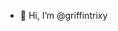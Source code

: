 - 👋 Hi, I’m @griffintrixy

<!---
griffintrixy/griffintrixy is a ✨ special ✨ repository because its `README.md` (this file) appears on your GitHub profile.
You can click the Preview link to take a look at your changes.
--->
